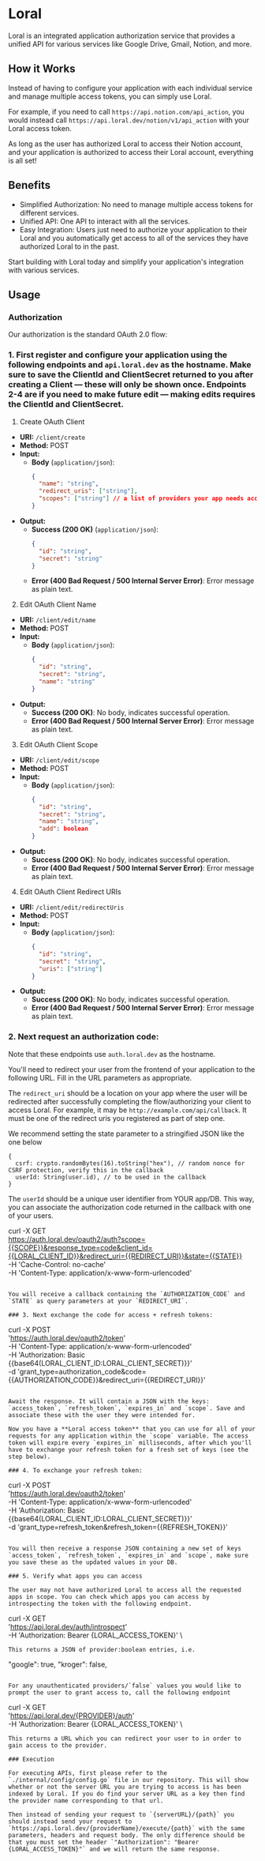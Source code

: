 # Loral

Loral is an integrated application authorization service that provides a unified API for various services like Google Drive, Gmail, Notion, and more.

## How it Works

Instead of having to configure your application with each individual service and manage multiple access tokens, you can simply use Loral.

For example, if you need to call `https://api.notion.com/api_action`, you would instead call `https://api.loral.dev/notion/v1/api_action` with your Loral access token.

As long as the user has authorized Loral to access their Notion account, and your application is authorized to access their Loral account, everything is all set!

## Benefits

- Simplified Authorization: No need to manage multiple access tokens for different services.
- Unified API: One API to interact with all the services.
- Easy Integration: Users just need to authorize your application to their Loral and you automatically get access to all of the services they have authorized Loral to in the past.

Start building with Loral today and simplify your application's integration with various services.

## Usage

### Authorization

Our authorization is the standard OAuth 2.0 flow:

### 1. First register and configure your application using the following endpoints and `api.loral.dev` as the hostname. Make sure to save the ClientId and ClientSecret returned to you after creating a Client — these will only be shown once. Endpoints 2-4 are if you need to make future edit — making edits requires the ClientId and ClientSecret.

1.  Create OAuth Client

- **URI:** `/client/create`
- **Method:** POST
- **Input:**
  - **Body** (`application/json`):
    ```json
    {
      "name": "string",
      "redirect_uris": ["string"],
      "scopes": ["string"] // a list of providers your app needs access to, ie. ["google", "kroger"]
    }
    ```
- **Output:**
  - **Success (200 OK)** (`application/json`):
    ```json
    {
      "id": "string",
      "secret": "string"
    }
    ```
  - **Error (400 Bad Request / 500 Internal Server Error)**: Error message as plain text.

2. Edit OAuth Client Name

- **URI:** `/client/edit/name`
- **Method:** POST
- **Input:**
  - **Body** (`application/json`):
    ```json
    {
      "id": "string",
      "secret": "string",
      "name": "string"
    }
    ```
- **Output:**
  - **Success (200 OK)**: No body, indicates successful operation.
  - **Error (400 Bad Request / 500 Internal Server Error)**: Error message as plain text.

3. Edit OAuth Client Scope

- **URI:** `/client/edit/scope`
- **Method:** POST
- **Input:**
  - **Body** (`application/json`):
    ```json
    {
      "id": "string",
      "secret": "string",
      "name": "string",
      "add": boolean
    }
    ```
- **Output:**
  - **Success (200 OK)**: No body, indicates successful operation.
  - **Error (400 Bad Request / 500 Internal Server Error)**: Error message as plain text.

4. Edit OAuth Client Redirect URIs

- **URI:** `/client/edit/redirectUris`
- **Method:** POST
- **Input:**
  - **Body** (`application/json`):
    ```json
    {
      "id": "string",
      "secret": "string",
      "uris": ["string"]
    }
    ```
- **Output:**
  - **Success (200 OK)**: No body, indicates successful operation.
  - **Error (400 Bad Request / 500 Internal Server Error)**: Error message as plain text.

### 2. Next request an authorization code:

Note that these endpoints use `auth.loral.dev` as the hostname.

You'll need to redirect your user from the frontend of your application to the following URL. Fill in the URL parameters as appropriate.

The `redirect_uri` should be a location on your app where the user will be redirected after successfully completing the flow/authorizing your client to access Loral. For example, it may be `http://example.com/api/callback`. It must be one of the redirect uris you registered as part of step one.

We recommend setting the state parameter to a stringified JSON like the one below

```
{
  csrf: crypto.randomBytes(16).toString("hex"), // random nonce for CSRF protection, verify this in the callback
  userId: String(user.id), // to be used in the callback
}
```

The `userId` should be a unique user identifier from YOUR app/DB. This way, you can associate the authorization code returned in the callback with one of your users.

curl -X GET \
https://auth.loral.dev/oauth2/auth?scope={{SCOPE}}&response_type=code&client_id={{LORAL_CLIENT_ID}}&redirect_uri={{REDIRECT_URI}}&state={{STATE}} \
 -H 'Cache-Control: no-cache' \
 -H 'Content-Type: application/x-www-form-urlencoded'

```

You will receive a callback containing the `AUTHORIZATION_CODE` and `STATE` as query parameters at your `REDIRECT_URI`.

### 3. Next exchange the code for access + refresh tokens:

```

curl -X POST \
 'https://auth.loral.dev/oauth2/token' \
 -H 'Content-Type: application/x-www-form-urlencoded' \
 -H 'Authorization: Basic {{base64(LORAL_CLIENT_ID:LORAL_CLIENT_SECRET)}}' \
 -d 'grant_type=authorization_code&code={{AUTHORIZATION_CODE}}&redirect_uri={{REDIRECT_URI}}'

```

Await the response. It will contain a JSON with the keys: `access_token`, `refresh_token`, `expires_in` and `scope`. Save and associate these with the user they were intended for.

Now you have a **Loral access token** that you can use for all of your requests for any application within the `scope` variable. The access token will expire every `expires_in` milliseconds, after which you'll have to exchange your refresh token for a fresh set of keys (see the step below).

### 4. To exchange your refresh token:

```

curl -X POST \
 'https://auth.loral.dev/oauth2/token' \
 -H 'Content-Type: application/x-www-form-urlencoded' \
 -H 'Authorization: Basic {{base64(LORAL_CLIENT_ID:LORAL_CLIENT_SECRET)}}' \
 -d 'grant_type=refresh_token&refresh_token={{REFRESH_TOKEN}}'

```

You will then receive a response JSON containing a new set of keys `access_token`, `refresh_token`, `expires_in` and `scope`, make sure you save these as the updated values in your DB.

### 5. Verify what apps you can access

The user may not have authorized Loral to access all the requested apps in scope. You can check which apps you can access by introspecting the token with the following endpoint.
```

curl -X GET \
 'https://api.loral.dev/auth/introspect' \
 -H 'Authorization: Bearer {LORAL_ACCESS_TOKEN}' \

```
This returns a JSON of provider:boolean entries, i.e.
```

"google": true,
"kroger": false,

```

For any unauthenticated providers/`false` values you would like to prompt the user to grant access to, call the following endpoint
```

curl -X GET \
 'https://api.loral.dev/{PROVIDER}/auth' \
 -H 'Authorization: Bearer {LORAL_ACCESS_TOKEN}' \

```
This returns a URL which you can redirect your user to in order to gain access to the provider.

### Execution

For executing APIs, first please refer to the `./internal/config/config.go` file in our repository. This will show whether or not the server URL you are trying to access is has been indexed by Loral. If you do find your server URL as a key then find the provider name corresponding to that url.

Then instead of sending your request to `{serverURL}/{path}` you should instead send your request to `https://api.loral.dev/{providerName}/execute/{path}` with the same parameters, headers and request body. The only difference should be that you must set the header `"Authorization": "Bearer {LORAL_ACCESS_TOKEN}"` and we will return the same response.
```
